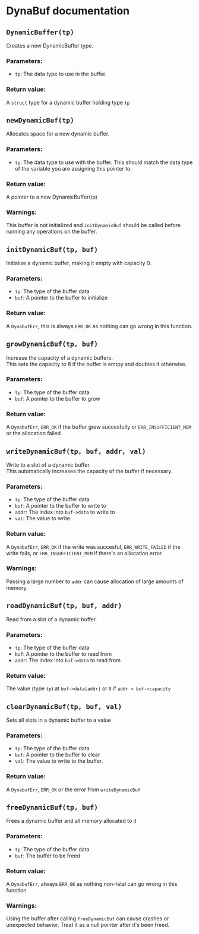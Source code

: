 # DynaBuf documentation

## `DynamicBuffer(tp)`
Creates a new DynamicBuffer type.
### Parameters:
- `tp`: The data type to use in the buffer. 

### Return value:
A `struct` type for a dynamic buffer holding type `tp`

## `newDynamicBuf(tp)`
Allocates space for a new dynamic buffer.
### Parameters:
- `tp`: The data type to use with the buffer. This should match the data type of the variable you are assigning this pointer to.

### Return value:
A pointer to a new DynamicBuffer(tp)

### Warnings:
This buffer is not initialized and `initDynamicBuf` should be called before running any operations on the buffer.

## `initDynamicBuf(tp, buf)`
Initialize a dynamic buffer, making it empty with capacity 0.
### Parameters:
- `tp`: The type of the buffer data
- `buf`: A pointer to the buffer to initialize

### Return value:
A `DynabufErr`, this is always `ERR_OK` as nothing can go wrong in this function.

## `growDynamicBuf(tp, buf)`
Increase the capacity of a dynamic buffers.  
This sets the capacity to 8 if the buffer is emtpy and doubles it otherwise.
### Parameters:
- `tp`: The type of the buffer data
- `buf`: A pointer to the buffer to grow

### Return value:
A `DynabufErr`, `ERR_OK` if the buffer grew succesfully or `ERR_INSUFFICIENT_MEM` or the allocation failed

## `writeDynamicBuf(tp, buf, addr, val)`
Write to a slot of a dynamic buffer.  
This automatically increases the capacity of the buffer if necessary.
### Parameters:
- `tp`: The type of the buffer data
- `buf`: A pointer to the buffer to write to
- `addr`: The index into `buf->data` to write to
- `val`: The value to write

### Return value:
A `DynabufErr`, `ERR_OK` if the write was succesful, `ERR_WRITE_FAILED` if the write fails, or `ERR_INSUFFICIENT_MEM` if there's an allocation error.

### Warnings:
Passing a large number to `addr` can cause allocation of large amounts of memory.

## `readDynamicBuf(tp, buf, addr)`
Read from a slot of a dynamic buffer.
### Parameters:
- `tp`: The type of the buffer data
- `buf`: A pointer to the buffer to read from
- `addr`: The index into `buf->data` to read from

### Return value:
The value (type `tp`) at `buf->data[addr]` or `0` if `addr > buf->capacity`

## `clearDynamicBuf(tp, buf, val)`
Sets all slots in a dynamic buffer to a value
### Parameters:
- `tp`: The type of the buffer data
- `buf`: A pointer to the buffer to clear
- `val`: The value to write to the buffer.
### Return value:
A `DynabufErr`, `ERR_OK` or the error from `writeDynamicBuf`

## `freeDynamicBuf(tp, buf)`
Frees a dynamic buffer and all memory allocated to it
### Parameters:
- `tp`: The type of the buffer data
- `buf`: The buffer to be freed

### Return value:
A `DynabufErr`, always `ERR_OK` as nothing non-fatal can go wrong in this function

### Warnings:
Using the buffer after calling `freeDynamicBuf` can cause crashes or unexpected behavior. Treat it as a null pointer after it's been freed.
